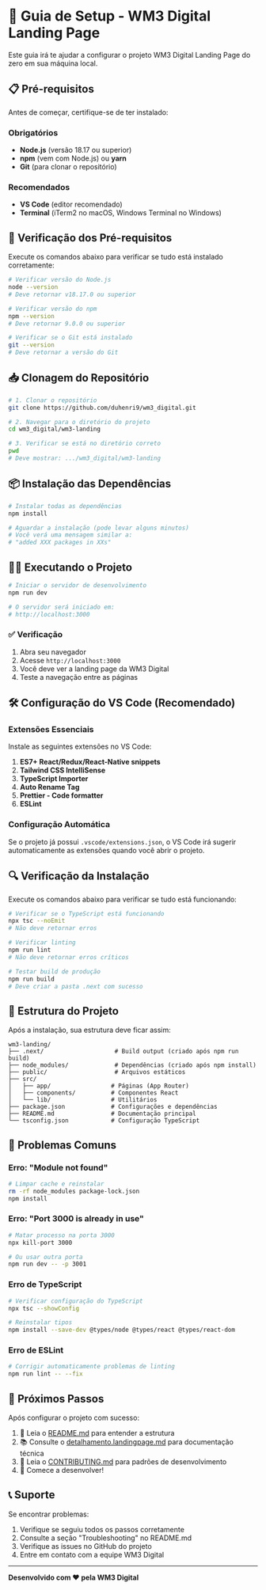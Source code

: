 # 🚀 Guia de Setup - WM3 Digital Landing Page

Este guia irá te ajudar a configurar o projeto WM3 Digital Landing Page do zero em sua máquina local.

## 📋 Pré-requisitos

Antes de começar, certifique-se de ter instalado:

### Obrigatórios
- **Node.js** (versão 18.17 ou superior)
- **npm** (vem com Node.js) ou **yarn**
- **Git** (para clonar o repositório)

### Recomendados
- **VS Code** (editor recomendado)
- **Terminal** (iTerm2 no macOS, Windows Terminal no Windows)

## 🔧 Verificação dos Pré-requisitos

Execute os comandos abaixo para verificar se tudo está instalado corretamente:

```bash
# Verificar versão do Node.js
node --version
# Deve retornar v18.17.0 ou superior

# Verificar versão do npm
npm --version
# Deve retornar 9.0.0 ou superior

# Verificar se o Git está instalado
git --version
# Deve retornar a versão do Git
```

## 📥 Clonagem do Repositório

```bash
# 1. Clonar o repositório
git clone https://github.com/duhenri9/wm3_digital.git

# 2. Navegar para o diretório do projeto
cd wm3_digital/wm3-landing

# 3. Verificar se está no diretório correto
pwd
# Deve mostrar: .../wm3_digital/wm3-landing
```

## 📦 Instalação das Dependências

```bash
# Instalar todas as dependências
npm install

# Aguardar a instalação (pode levar alguns minutos)
# Você verá uma mensagem similar a:
# "added XXX packages in XXs"
```

## 🏃‍♂️ Executando o Projeto

```bash
# Iniciar o servidor de desenvolvimento
npm run dev

# O servidor será iniciado em:
# http://localhost:3000
```

### ✅ Verificação

1. Abra seu navegador
2. Acesse `http://localhost:3000`
3. Você deve ver a landing page da WM3 Digital
4. Teste a navegação entre as páginas

## 🛠️ Configuração do VS Code (Recomendado)

### Extensões Essenciais

Instale as seguintes extensões no VS Code:

1. **ES7+ React/Redux/React-Native snippets**
2. **Tailwind CSS IntelliSense**
3. **TypeScript Importer**
4. **Auto Rename Tag**
5. **Prettier - Code formatter**
6. **ESLint**

### Configuração Automática

Se o projeto já possui `.vscode/extensions.json`, o VS Code irá sugerir automaticamente as extensões quando você abrir o projeto.

## 🔍 Verificação da Instalação

Execute os comandos abaixo para verificar se tudo está funcionando:

```bash
# Verificar se o TypeScript está funcionando
npx tsc --noEmit
# Não deve retornar erros

# Verificar linting
npm run lint
# Não deve retornar erros críticos

# Testar build de produção
npm run build
# Deve criar a pasta .next com sucesso
```

## 📁 Estrutura do Projeto

Após a instalação, sua estrutura deve ficar assim:

```
wm3-landing/
├── .next/                    # Build output (criado após npm run build)
├── node_modules/             # Dependências (criado após npm install)
├── public/                   # Arquivos estáticos
├── src/
│   ├── app/                 # Páginas (App Router)
│   ├── components/          # Componentes React
│   └── lib/                 # Utilitários
├── package.json             # Configurações e dependências
├── README.md                # Documentação principal
└── tsconfig.json            # Configuração TypeScript
```

## 🚨 Problemas Comuns

### Erro: "Module not found"
```bash
# Limpar cache e reinstalar
rm -rf node_modules package-lock.json
npm install
```

### Erro: "Port 3000 is already in use"
```bash
# Matar processo na porta 3000
npx kill-port 3000

# Ou usar outra porta
npm run dev -- -p 3001
```

### Erro de TypeScript
```bash
# Verificar configuração do TypeScript
npx tsc --showConfig

# Reinstalar tipos
npm install --save-dev @types/node @types/react @types/react-dom
```

### Erro de ESLint
```bash
# Corrigir automaticamente problemas de linting
npm run lint -- --fix
```

## 🎯 Próximos Passos

Após configurar o projeto com sucesso:

1. 📖 Leia o [README.md](./README.md) para entender a estrutura
2. 📚 Consulte o [detalhamento.landingpage.md](./detalhamento.landingpage.md) para documentação técnica
3. 🔧 Leia o [CONTRIBUTING.md](./CONTRIBUTING.md) para padrões de desenvolvimento
4. 🚀 Comece a desenvolver!

## 📞 Suporte

Se encontrar problemas:

1. Verifique se seguiu todos os passos corretamente
2. Consulte a seção "Troubleshooting" no README.md
3. Verifique as issues no GitHub do projeto
4. Entre em contato com a equipe WM3 Digital

---

**Desenvolvido com ❤️ pela WM3 Digital**